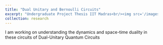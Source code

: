 ```yaml
---
title: "Dual Unitary and Bernoulli Circuits"
excerpt: "Undergraduate Project Thesis IIT Madras<br/><img src='/images/diag_brickcircuit.png' width='50%' alt='Dual-unitary-Circuit'>"
collection: research
---
```


I am working on understanding the dynamics and space-time duality in these circuits of Dual-Unitary Quantum Circuits